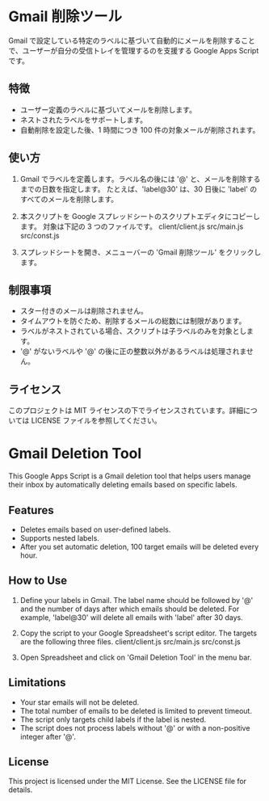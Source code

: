 # Gmail 削除ツール

Gmail で設定している特定のラベルに基づいて自動的にメールを削除することで、ユーザーが自分の受信トレイを管理するのを支援する Google Apps Script です。

## 特徴

- ユーザー定義のラベルに基づいてメールを削除します。
- ネストされたラベルをサポートします。
- 自動削除を設定した後、1 時間につき 100 件の対象メールが削除されます。

## 使い方

1. Gmail でラベルを定義します。ラベル名の後には '@' と、メールを削除するまでの日数を指定します。
   たとえば、'label@30' は、30 日後に 'label' のすべてのメールを削除します。

2. 本スクリプトを Google スプレッドシートのスクリプトエディタにコピーします。
   対象は下記の 3 つのファイルです。
   client/client.js
   src/main.js
   src/const.js

3. スプレッドシートを開き、メニューバーの 'Gmail 削除ツール' をクリックします。

## 制限事項

- スター付きのメールは削除されません。
- タイムアウトを防ぐため、削除するメールの総数には制限があります。
- ラベルがネストされている場合、スクリプトは子ラベルのみを対象とします。
- '@' がないラベルや '@' の後に正の整数以外があるラベルは処理されません。

## ライセンス

このプロジェクトは MIT ライセンスの下でライセンスされています。詳細については LICENSE ファイルを参照してください。

# Gmail Deletion Tool

This Google Apps Script is a Gmail deletion tool that helps users manage their inbox by automatically deleting emails based on specific labels.

## Features

- Deletes emails based on user-defined labels.
- Supports nested labels.
- After you set automatic deletion, 100 target emails will be deleted every hour.

## How to Use

1. Define your labels in Gmail. The label name should be followed by '@' and the number of days after which emails should be deleted.
   For example, 'label@30' will delete all emails with 'label' after 30 days.

2. Copy the script to your Google Spreadsheet's script editor.
   The targets are the following three files.
   client/client.js
   src/main.js
   src/const.js

3. Open Spreadsheet and click on 'Gmail Deletion Tool' in the menu bar.

## Limitations

- Your star emails will not be deleted.
- The total number of emails to be deleted is limited to prevent timeout.
- The script only targets child labels if the label is nested.
- The script does not process labels without '@' or with a non-positive integer after '@'.

## License

This project is licensed under the MIT License. See the LICENSE file for details.
